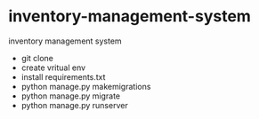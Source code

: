 # inventory-management-system
inventory management system

- git clone
- create vritual env
- install requirements.txt
- python manage.py makemigrations
- python manage.py migrate
- python manage.py runserver
